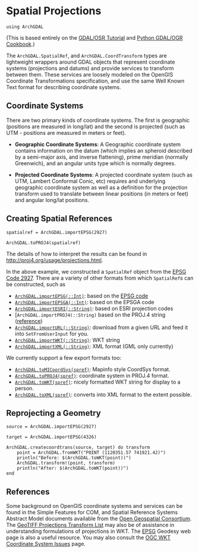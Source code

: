 # Spatial Projections

```@setup projections
using ArchGDAL
```

(This is based entirely on the [GDAL/OSR Tutorial](http://www.gdal.org/osr_tutorial.html) and [Python GDAL/OGR Cookbook](https://pcjericks.github.io/py-gdalogr-cookbook/projection.html).)

The `ArchGDAL.SpatialRef`, and `ArchGDAL.CoordTransform` types are lightweight wrappers around GDAL objects that represent coordinate systems (projections and datums) and provide services to transform between them. These services are loosely modeled on the OpenGIS Coordinate Transformations specification, and use the same Well Known Text format for describing coordinate systems.

## Coordinate Systems
There are two primary kinds of coordinate systems. The first is geographic (positions are measured in long/lat) and the second is projected (such as UTM - positions are measured in meters or feet).

* **Geographic Coordinate Systems**: A Geographic coordinate system contains information on the datum (which implies an spheroid described by a semi-major axis, and inverse flattening), prime meridian (normally Greenwich), and an angular units type which is normally degrees.

* **Projected Coordinate Systems**: A projected coordinate system (such as UTM, Lambert Conformal Conic, etc) requires and underlying geographic coordinate system as well as a definition for the projection transform used to translate between linear positions (in meters or feet) and angular long/lat positions.

## Creating Spatial References
```@example projections
spatialref = ArchGDAL.importEPSG(2927)
```

```@example projections
ArchGDAL.toPROJ4(spatialref)
```

The details of how to interpret the results can be found in http://proj4.org/usage/projections.html.

In the above example, we constructed a `SpatialRef` object from the [EPSG Code 2927](http://spatialreference.org/ref/epsg/2927/). There are a variety of other formats from which `SpatialRef`s can be constructed, such as

* [`ArchGDAL.importEPSG(::Int)`](@ref): based on the [EPSG code](http://spatialreference.org/ref/epsg/)
* [`ArchGDAL.importEPSGA(::Int)`](@ref): based on the EPSGA code
* [`ArchGDAL.importESRI(::String)`](@ref): based on ESRI projection codes
* [`ArchGDAL.importPROJ4(::String)` based on the PROJ.4 string ([reference](http://proj4.org/usage/projections.html))
* [`ArchGDAL.importURL(::String)`](@ref): download from a given URL and feed it into `SetFromUserInput` for you.
* [`ArchGDAL.importWKT(::String)`](@ref): WKT string
* [`ArchGDAL.importXML(::String)`](@ref): XML format (GML only currently)

We currently support a few export formats too:

* [`ArchGDAL.toMICoordSys(spref)`](@ref): Mapinfo style CoordSys format.
* [`ArchGDAL.toPROJ4(spref)`](@ref): coordinate system in PROJ.4 format.
* [`ArchGDAL.toWKT(spref)`](@ref): nicely formatted WKT string for display to a person.
* [`ArchGDAL.toXML(spref)`](@ref): converts into XML format to the extent possible.

## Reprojecting a Geometry
```@example projections
source = ArchGDAL.importEPSG(2927)
```

```@example projections
target = ArchGDAL.importEPSG(4326)
```

```@example projections
ArchGDAL.createcoordtrans(source, target) do transform
    point = ArchGDAL.fromWKT("POINT (1120351.57 741921.42)")
    println("Before: $(ArchGDAL.toWKT(point))")
    ArchGDAL.transform!(point, transform)
    println("After: $(ArchGDAL.toWKT(point))")
end
```

## References

Some background on OpenGIS coordinate systems and services can be found in the Simple Features for COM, and Spatial Reference Systems Abstract Model documents available from the [Open Geospatial Consortium](https://www.opengeospatial.org/). The [GeoTIFF Projections Transform List](http://geotiff.maptools.org/proj_list/) may also be of assistance in understanding formulations of projections in WKT. The [EPSG](http://www.epsg.org/) Geodesy web page is also a useful resource. You may also consult the [OGC WKT Coordinate System Issues](https://gdal.org/tutorials/wktproblems.html) page.
